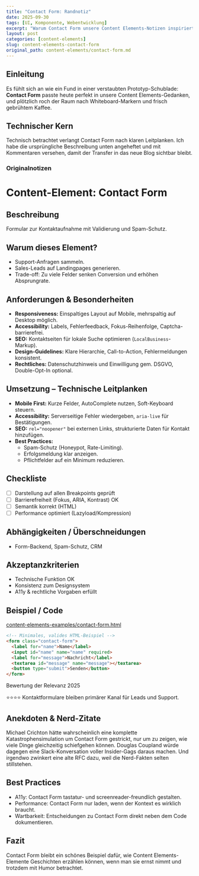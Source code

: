 ```yaml
---
title: "Contact Form: Randnotiz"
date: 2025-09-30
tags: [UI, Komponente, Webentwicklung]
excerpt: "Warum Contact Form unsere Content Elements-Notizen inspiriert."
layout: post
categories: [content-elements]
slug: content-elements-contact-form
original_path: content-elements/contact-form.md
---
```


## Einleitung
Es fühlt sich an wie ein Fund in einer verstaubten Prototyp-Schublade: **Contact Form** passte heute perfekt in unsere Content Elements-Gedanken, und plötzlich roch der Raum nach Whiteboard-Markern und frisch gebrühtem Kaffee.

## Technischer Kern
Technisch betrachtet verlangt Contact Form nach klaren Leitplanken. Ich habe die ursprüngliche Beschreibung unten angeheftet und mit Kommentaren versehen, damit der Transfer in das neue Blog sichtbar bleibt.

### Originalnotizen
# Content-Element: Contact Form

## Beschreibung
Formular zur Kontaktaufnahme mit Validierung und Spam-Schutz.

## Warum dieses Element?
- Support-Anfragen sammeln.
- Sales-Leads auf Landingpages generieren.
- Trade-off: Zu viele Felder senken Conversion und erhöhen Absprungrate.

## Anforderungen & Besonderheiten
- **Responsiveness:** Einspaltiges Layout auf Mobile, mehrspaltig auf Desktop möglich.
- **Accessibility:** Labels, Fehlerfeedback, Fokus-Reihenfolge, Captcha-barrierefrei.
- **SEO:** Kontaktseiten für lokale Suche optimieren (`LocalBusiness`-Markup).
- **Design-Guidelines:** Klare Hierarchie, Call-to-Action, Fehlermeldungen konsistent.
- **Rechtliches:** Datenschutzhinweis und Einwilligung gem. DSGVO, Double-Opt-In optional.

## Umsetzung – Technische Leitplanken
- **Mobile First:** Kurze Felder, AutoComplete nutzen, Soft-Keyboard steuern.
- **Accessibility:** Serverseitige Fehler wiedergeben, `aria-live` für Bestätigungen.
- **SEO:** `rel="noopener"` bei externen Links, strukturierte Daten für Kontakt hinzufügen.
- **Best Practices:**
  - Spam-Schutz (Honeypot, Rate-Limiting).
  - Erfolgsmeldung klar anzeigen.
  - Pflichtfelder auf ein Minimum reduzieren.

## Checkliste
- [ ] Darstellung auf allen Breakpoints geprüft
- [ ] Barrierefreiheit (Fokus, ARIA, Kontrast) OK
- [ ] Semantik korrekt (HTML)
- [ ] Performance optimiert (Lazyload/Kompression)

## Abhängigkeiten / Überschneidungen
- Form-Backend, Spam-Schutz, CRM

## Akzeptanzkriterien
- Technische Funktion OK
- Konsistenz zum Designsystem
- A11y & rechtliche Vorgaben erfüllt

## Beispiel / Code
[content-elements-examples/contact-form.html](../content-elements-examples/contact-form.html)

```html
<!-- Minimales, valides HTML-Beispiel -->
<form class="contact-form">
  <label for="name">Name</label>
  <input id="name" name="name" required>
  <label for="message">Nachricht</label>
  <textarea id="message" name="message"></textarea>
  <button type="submit">Senden</button>
</form>
```

Bewertung der Relevanz 2025

⭐⭐⭐⭐ Kontaktformulare bleiben primärer Kanal für Leads und Support.

## Anekdoten & Nerd-Zitate
Michael Crichton hätte wahrscheinlich eine komplette Katastrophensimulation um Contact Form gestrickt, nur um zu zeigen, wie viele Dinge gleichzeitig schiefgehen können. Douglas Coupland würde dagegen eine Slack-Konversation voller Insider-Gags daraus machen. Und irgendwo zwinkert eine alte RFC dazu, weil die Nerd-Fakten selten stillstehen.

## Best Practices
- A11y: Contact Form tastatur- und screenreader-freundlich gestalten.
- Performance: Contact Form nur laden, wenn der Kontext es wirklich braucht.
- Wartbarkeit: Entscheidungen zu Contact Form direkt neben dem Code dokumentieren.

## Fazit
Contact Form bleibt ein schönes Beispiel dafür, wie Content Elements-Elemente Geschichten erzählen können, wenn man sie ernst nimmt und trotzdem mit Humor betrachtet.
